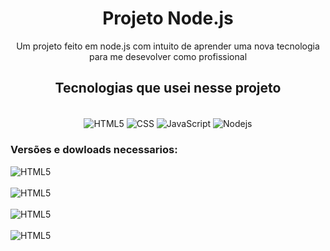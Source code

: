 <h1 align="center">Projeto Node.js</h1>

<p align="center">Um projeto feito em node.js com intuito de aprender uma nova tecnologia para me desevolver como profissional </p>

<h2 align="center">Tecnologias que usei nesse projeto</h2>

<div align="center" style ="display: inline_block"></br>
    <img align ="center" alt=" HTML5 " src = "https://img.shields.io/badge/HTML5-E34F26?style=for-the-badge&logo=html5&logoColor=white " >
    <img align ="center" alt=" CSS " src = "https://img.shields.io/badge/CSS3-1572B6?style=for-the-badge&logo=css3&logoColor=white   " >
    <img align ="center" alt=" JavaScript " src = "https://img.shields.io/badge/JavaScript-323330?style=for-the-badge&logo=javascript&logoColor=F7DF1E  " >
    <img align ="center" alt=" Nodejs " src = "https://img.shields.io/badge/Node.js-43853D?style=for-the-badge&logo=node.js&logoColor=white">

<br>
</div>
<h3 align = "left">Versões e dowloads necessarios: </h3>

<div align="center" style ="display: inline_block">
<img align = "left" alt="HTML5" src = "https://img.shields.io/badge/mongoose-6.2.1-green">
<br>
<br>
<img align = "left" alt="HTML5" src = "https://img.shields.io/badge/nodemon-3.0.1-green">
<br>
<br>
<img align = "left" alt="HTML5" src = "https://img.shields.io/badge/mongodb-6.1.0-green">
<br>
<br>
<img align = "left" alt="HTML5" src = "https://img.shields.io/badge/express-4.17.2-green">
</div>

</div></br>
